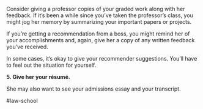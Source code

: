 Consider giving a professor copies of your graded work along with her feedback. If it’s been a while since you’ve taken the professor’s class, you might jog her memory by summarizing your important papers or projects.

If you’re getting a recommendation from a boss, you might remind her of your accomplishments and, again, give her a copy of any written feedback you’ve received.

In some cases, it’s okay to give your recommender suggestions. You’ll have to feel out the situation for yourself.

**5. Give her your résumé.**

She may also want to see your admissions essay and your transcript.

#law-school 